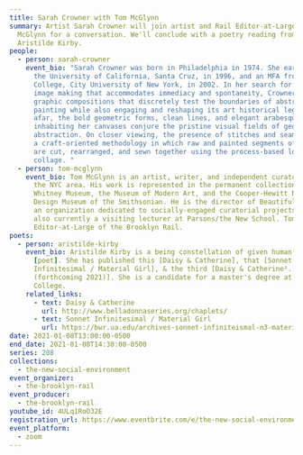 ```yaml
---
title: Sarah Crowner with Tom McGlynn
summary: Artist Sarah Crowner will join artist and Rail Editor-at-Large Tom
  McGlynn for a conversation. We'll conclude with a poetry reading from
  Aristilde Kirby.
people:
  - person: sarah-crowner
    event_bio: "Sarah Crowner was born in Philadelphia in 1974. She earned a BA from
      the University of California, Santa Cruz, in 1996, and an MFA from Hunter
      College, City University of New York, in 2002. In her search for a mode of
      image making that accommodates immediacy and spontaneity, Crowner creates
      graphic compositions that discretely test the boundaries of abstract
      painting while also engaging and reshaping its art historical legacy. From
      afar, the bold geometric forms, clean lines, and elegant arabesques
      inhabiting her canvases conjure the pristine visual fields of geometric
      abstraction. On closer viewing, the presence of stitches and seams reveals
      a craft-oriented methodology in which raw and painted segments of canvas
      are cut, rearranged, and sewn together using the process-based logic of
      collage. "
  - person: tom-mcglynn
    event_bio: Tom McGlynn is an artist, writer, and independent curator based in
      the NYC area. His work is represented in the permanent collections of the
      Whitney Museum, the Museum of Modern Art, and the Cooper-Hewitt National
      Design Museum of the Smithsonian. He is the director of Beautiful Fields,
      an organization dedicated to socially-engaged curatorial projects, and is
      also currently a visiting lecturer at Parsons/the New School. Tom is an
      Editor-at-Large of the Brooklyn Rail.
poets:
  - person: aristilde-kirby
    event_bio: Aristilde Kirby is a being constellation of given human category
      [poet]. She has published this [Daisy & Catherine], that [Sonnet
      Infinitesimal / Material Girl], & the third [Daisy & Catherine².
      (forthcoming 2021)]. She is a candidate for a master's degree at Bard
      College.
    related_links:
      - text: Daisy & Catherine
        url: http://www.belladonnaseries.org/chaplets/
      - text: Sonnet Infinitesimal / Material Girl
        url: https://bwr.ua.edu/archives-sonnet-infiniteismal-n3-material-girl-n8-aristilde-kirby/
date: 2021-01-08T13:00:00-0500
end_date: 2021-01-08T14:30:00-0500
series: 208
collections:
  - the-new-social-environment
event_organizer:
  - the-brooklyn-rail
event_producer:
  - the-brooklyn-rail
youtube_id: 4ULq1RoO32E
registration_url: https://www.eventbrite.com/e/the-new-social-environment-213-sarah-crowner-with-tom-mcglynn-tickets-133865664807
event_platform:
  - zoom
---
```

